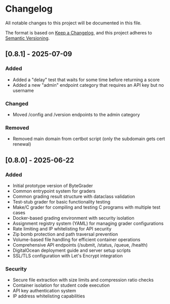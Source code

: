 # Changelog

All notable changes to this project will be documented in this file.

The format is based on [Keep a Changelog](https://keepachangelog.com/en/1.1.0/),
and this project adheres to [Semantic Versioning](https://semver.org/spec/v2.0.0.html).

## [0.8.1] - 2025-07-09

### Added

- Added a "delay" test that waits for some time before returning a score
- Added a new "admin" endpoint category that requires an API key but no username

### Changed

- Moved /config and /version endpoints to the admin category

### Removed

- Removed main domain from certbot script (only the subdomain gets cert renewal)

## [0.8.0] - 2025-06-22

### Added
- Initial prototype version of ByteGrader
- Common entrypoint system for graders
- Common grading result structure with dataclass validation
- Test-stub grader for basic functionality testing
- Make/C grader for compiling and testing C programs with multiple test cases
- Docker-based grading environment with security isolation
- Assignment registry system (YAML) for managing grader configurations
- Rate limiting and IP whitelisting for API security
- Zip bomb protection and path traversal prevention
- Volume-based file handling for efficient container operations
- Comprehensive API endpoints (/submit, /status, /queue, /health)
- DigitalOcean deployment guide and server setup scripts
- SSL/TLS configuration with Let's Encrypt integration

### Security
- Secure file extraction with size limits and compression ratio checks
- Container isolation for student code execution
- API key authentication system
- IP address whitelisting capabilities
